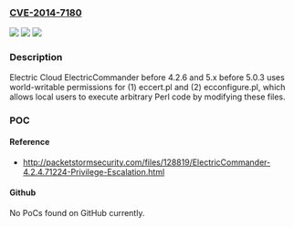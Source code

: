 ### [CVE-2014-7180](https://cve.mitre.org/cgi-bin/cvename.cgi?name=CVE-2014-7180)
![](https://img.shields.io/static/v1?label=Product&message=n%2Fa&color=blue)
![](https://img.shields.io/static/v1?label=Version&message=n%2Fa&color=blue)
![](https://img.shields.io/static/v1?label=Vulnerability&message=n%2Fa&color=brighgreen)

### Description

Electric Cloud ElectricCommander before 4.2.6 and 5.x before 5.0.3 uses world-writable permissions for (1) eccert.pl and (2) ecconfigure.pl, which allows local users to execute arbitrary Perl code by modifying these files.

### POC

#### Reference
- http://packetstormsecurity.com/files/128819/ElectricCommander-4.2.4.71224-Privilege-Escalation.html

#### Github
No PoCs found on GitHub currently.

